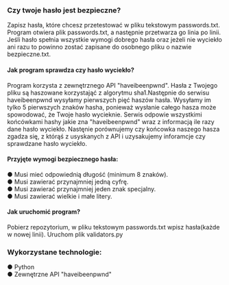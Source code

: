 ### Czy twoje hasło jest bezpieczne?
Zapisz hasła, które chcesz przetestować w pliku tekstowym passwords.txt.
Program otwiera plik passwords.txt, a następnie przetwarza go linia po linii.
Jeśli hasło spełnia wszystkie wymogi dobrego hasła oraz jeżeli nie wyciekło ani razu
to powinno zostać zapisane do osobnego pliku o nazwie bezpieczne.txt.

#### Jak program sprawdza czy hasło wyciekło?
Program korzysta z zewnętrznego API "haveibeenpwnd". Hasła z Twojego pliku są haszowane korzystająć z algorytmu sha1.Następnie do serwisu 
haveibeenpwnd wysyłamy pierwszych pięć haszów hasła. Wysyłamy im tylko 5 pierwszych znaków hasha, ponieważ wysłanie całego hasza może spowodować,
że Twoje hasło wycieknie.
Serwis odpowie wszystkimi końcówkami hashy jakie zna "haveibeenpwnd" wraz z informacją ile razy dane hasło wyciekło.
Nastęnie porównujemy czy końcowka naszego hasza zgadza się, z którąś z usyskanych z API i uzysakujemy inforamcje czy sprawdzane hasło wyciekło.

#### Przyjęte wymogi bezpiecznego hasła:
● Musi mieć odpowiednią długość (minimum 8 znaków).<br>
● Musi zawierać przynajmniej jedną cyfrę.<br>
● Musi zawierać przynajmniej jeden znak specjalny.<br>
● Musi zawierać wielkie i małe litery.<br>

#### Jak uruchomić program?
Pobierz repozytorium, w pliku tekstowym passwords.txt wpisz hasła(każde w nowej linii).
Uruchom plik validators.py

### Wykorzystane technologie:
● Python <br>
● Zewnętrzne API "haveibeenpwnd"
